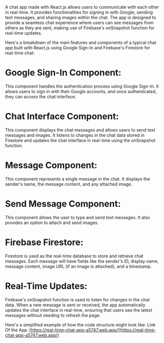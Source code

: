 A chat app made with React.js allows users to communicate with each other in real-time. It provides functionalities for signing in with Google, sending text messages, and sharing images within the chat. The app is designed to provide a seamless chat experience where users can see messages from others as they are sent, making use of Firebase's onSnapshot function for real-time updates.

Here's a breakdown of the main features and components of a typical chat app built with React.js using Google Sign-In and Firebase's Firestore for real-time chat:

# Google Sign-In Component: 
This component handles the authentication process using Google Sign-In. It allows users to sign in with their Google accounts, and once authenticated, they can access the chat interface.

# Chat Interface Component: 
This component displays the chat messages and allows users to send text messages and images. It listens to changes in the chat data stored in Firestore and updates the chat interface in real-time using the onSnapshot function.

# Message Component:
This component represents a single message in the chat. It displays the sender's name, the message content, and any attached image.

# Send Message Component:
This component allows the user to type and send text messages. It also provides an option to attach and send images.

# Firebase Firestore: 
Firestore is used as the real-time database to store and retrieve chat messages. Each message will have fields like the sender's ID, display name, message content, image URL (if an image is attached), and a timestamp.

# Real-Time Updates: 
Firebase's onSnapshot function is used to listen for changes in the chat data. When a new message is sent or received, the app automatically updates the chat interface in real-time, ensuring that users see the latest messages without needing to refresh the page.

Here's a simplified example of how the code structure might look like:
Link Of the App :[https://real-time-chat-app-a5747.web.app/](https://real-time-chat-app-a5747.web.app/)
